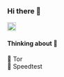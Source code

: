 ### Hi there 👋
<p align="left"> 
  <a href="http://twitter.com/ShinjyukuTokyo">
    <img height="20" src="https://img.shields.io/twitter/follow/ShinjyukuTokyo?label=Twitter&logo=twitter&style=flat" />
  </a>  
  </p>
  
  
#### Thinking about 🤔
  🤔 Tor  
  🤔 Speedtest
  
  
 

<!--
**ragujp/ragujp** is a ✨ _special_ ✨ repository because its `README.md` (this file) appears on your GitHub profile.

Here are some ideas to get you started:

- 🔭 I’m currently working on ...
- 🌱 I’m currently learning ...
- 👯 I’m looking to collaborate on ...
- 🤔 I’m looking for help with ...
- 💬 Ask me about ...
- 📫 How to reach me: ...
- 😄 Pronouns: ...
- ⚡ Fun fact: ...
-->

